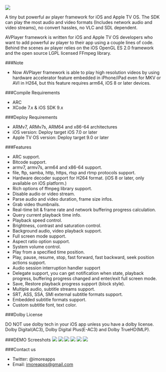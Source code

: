 
[![](https://dl.dropboxusercontent.com/u/87201024/avplayer/banner.jpg)](https://dl.dropboxusercontent.com/u/87201024/avplayer/banner.jpg)

A tiny but powerful av player framework for iOS and Apple TV OS. The SDK can play the most audio and video formats (Includes network audio and video streams), no convert hassles, no VLC and SDL dependent.

AVPlayer framework is written for iOS and Apple TV OS developers who want to add powerful av player to their app using a couple lines of code. Behind the scenes av player relies on the iOS OpenGL ES 2.0 framework and the open source LGPL licensed FFmpeg library.

###Note
- Now AVPlayer framework is able to play high resolution videos by using hardware accelerator feature embedded in iPhone/iPad even for MKV or AVI in H264, but this feature requires arm64, iOS 8 or later devices.
 
###Compile Requirements

 - ARC
 - XCode 7.x & iOS SDK 9.x

###Deploy Requirements

 - ARMv7, ARMv7s, ARM64 and x86-64 architectures
 - iOS version: Deploy target iOS 7.0 or later
 - Apple TV OS version: Deploy target 9.0 or later

###Features

 - ARC support.
 - Bitcode support.
 - armv7, armv7s, arm64 and x86-64 support.
 - file, ftp, samba, http, https, rtsp and rtmp protocols support.
 - Hardware decoder support for H264 format. (iOS 8 or later, only available on iOS platform.)
 - Rich options of ffmpeg library support.
 - Disable audio or video stream.
 - Parse audio and video duration, frame size infos.
 - Grab video thumbnails.
 - Real-time bit & frame rate and network buffering progress calculation.
 - Query current playback time info.
 - Playback speed control.
 - Brightness, contrast and saturation control.
 - Background audio, video playback support.
 - Full screen mode support.
 - Aspect ratio option support.
 - System volume control.
 - Play from a specified time position.
 - Play, pause, resume, stop, fast forward, fast backward, seek position actions support.
 - Audio session interruption handler support
 - Delegate support, you can get notification when state, playback progress, buffering progress changed and enter/exit full screen mode.
 - Save, Restore playback progress support (block style).
 - Multiple audio, subtitle streams support.
 - SRT, ASS, SSA, SMI external subtitle formats support.
 - Embedded subtitle formats support.
 - Custom subtitle font, text color.

###Dolby License

DO NOT use dolby tech in your iOS app unless you have a dolby license.
Dolby Digital(AC3), Dolby Digital Plus(E-AC3) and Dolby TrueHD(MLP).

###DEMO Screeshots
[![](https://dl.dropboxusercontent.com/u/87201024/avplayer/1.png)](https://dl.dropboxusercontent.com/u/87201024/avplayer/1.png)
[![](https://dl.dropboxusercontent.com/u/87201024/avplayer/2.png)](https://dl.dropboxusercontent.com/u/87201024/avplayer/2.png)
[![](https://dl.dropboxusercontent.com/u/87201024/avplayer/3.png)](https://dl.dropboxusercontent.com/u/87201024/avplayer/3.png)
[![](https://dl.dropboxusercontent.com/u/87201024/avplayer/6.png)](https://dl.dropboxusercontent.com/u/87201024/avplayer/6.png)
[![](https://dl.dropboxusercontent.com/u/87201024/avplayer/4.png)](https://dl.dropboxusercontent.com/u/87201024/avplayer/4.png)
[![](https://dl.dropboxusercontent.com/u/87201024/avplayer/5.png)](https://dl.dropboxusercontent.com/u/87201024/avplayer/5.png)

###Contact us

 - Twitter: @imoreapps
 - Email: imoreapps@gmail.com
